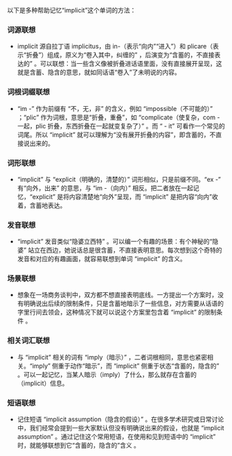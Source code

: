 以下是多种帮助记忆“implicit”这个单词的方法：

### 词源联想
 - implicit 源自拉丁语 implicitus，由 in-（表示“向内”“进入”）和 plicare（表示“折叠”）组成，原义为“卷入其中，纠缠的” ，后演变为“含蓄的，不直接表达的” 。可以联想：当一些含义像被折叠进话语里面，没有直接展开呈现，这就是含蓄、隐含的意思，就如同话语“卷入”了未明说的内容。

### 词根词缀联想
 - “im -” 作为前缀有 “不，无，非” 的含义，例如 “impossible（不可能的）” ；“plic” 作为词根，意思是“折叠，重叠”，如 “complicate（使复杂，com - 一起，plic 折叠，东西折叠在一起就变复杂了）” 。而 “ - it” 可看作一个常见的词尾。所以 “implicit” 就可以理解为“没有展开折叠的内容”，即含蓄的，不直接说出来的。

### 词形联想
 - “implicit” 与 “explicit（明确的，清楚的）” 词形相似，只是前缀不同。“ex -” 有“向外，出来” 的意思，与 “im -（向内）” 相反。把二者放在一起记忆，“explicit” 是将内容清楚地“向外”呈现，而 “implicit” 是把内容“向内”收着，含蓄地表达。

### 发音联想
 - “implicit” 发音类似“隐婆立西特” 。可以编一个有趣的场景：有个神秘的“隐婆” 站立在西边，她说话总是很含蓄，不直接表明意思。每次想到这个奇特的发音和对应的有趣画面，就容易联想到单词 “implicit” 的含义。

### 场景联想
 - 想象在一场商务谈判中，双方都不想直接表明底线。一方提出一个方案时，没有明确说出后续的限制条件，只是含蓄地暗示了一些信息，对方需要从话语的字里行间去领会，这种情况下就可以说这个方案里包含着 “implicit” 的限制条件 。

### 相关词汇联想
 - 与 “implicit” 相关的词有 “imply（暗示）” ，二者词根相同，意思也紧密相关。“imply” 侧重于动作“暗示”，而 “implicit” 侧重于状态“含蓄的，隐含的” 。可以一起记忆，当某人暗示（imply）了什么，那么就存在含蓄的（implicit）信息。

### 短语联想
 - 记住短语 “implicit assumption（隐含的假设）” 。在很多学术研究或日常讨论中，我们经常会提到一些大家默认但没有明确说出来的假设，也就是 “implicit assumption” 。通过记住这个常用短语，在使用和见到短语中的 “implicit” 时，就能够联想到它“含蓄的，隐含的”含义 。 